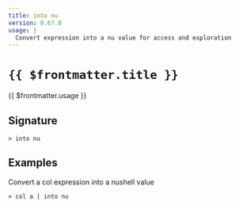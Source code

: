 ```yaml
---
title: into nu
version: 0.67.0
usage: |
  Convert expression into a nu value for access and exploration
---
```


# <code>{{ $frontmatter.title }}</code>

<div style='white-space: pre-wrap;'>{{ $frontmatter.usage }}</div>

## Signature

```> into nu ```

## Examples

Convert a col expression into a nushell value
```shell
> col a | into nu
```
